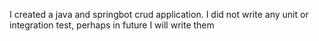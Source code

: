 I created a java and springbot crud application. I did not write any unit or integration test, perhaps in future I will write them
